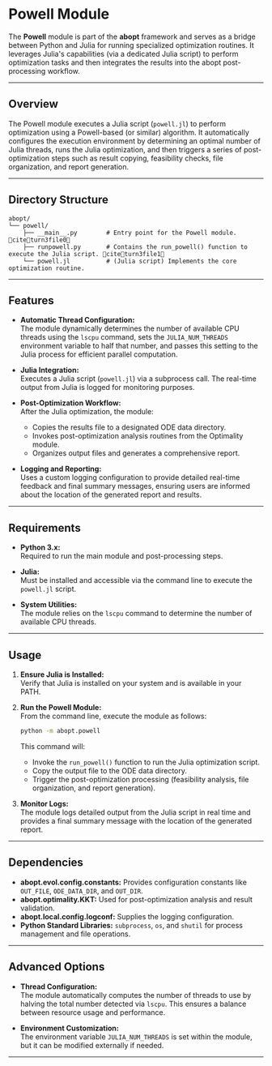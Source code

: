# Powell Module

The **Powell** module is part of the **abopt** framework and serves as a bridge between Python and Julia for running specialized optimization routines. It leverages Julia's capabilities (via a dedicated Julia script) to perform optimization tasks and then integrates the results into the abopt post-processing workflow.

---

## Overview

The Powell module executes a Julia script (`powell.jl`) to perform optimization using a Powell-based (or similar) algorithm. It automatically configures the execution environment by determining an optimal number of Julia threads, runs the Julia optimization, and then triggers a series of post-optimization steps such as result copying, feasibility checks, file organization, and report generation.

---

## Directory Structure

```
abopt/
└── powell/
    ├── __main__.py        # Entry point for the Powell module. citeturn3file0
    ├── runpowell.py       # Contains the run_powell() function to execute the Julia script. citeturn3file1
    └── powell.jl          # (Julia script) Implements the core optimization routine.
```

---

## Features

- **Automatic Thread Configuration:**  
  The module dynamically determines the number of available CPU threads using the `lscpu` command, sets the `JULIA_NUM_THREADS` environment variable to half that number, and passes this setting to the Julia process for efficient parallel computation.

- **Julia Integration:**  
  Executes a Julia script (`powell.jl`) via a subprocess call. The real-time output from Julia is logged for monitoring purposes.

- **Post-Optimization Workflow:**  
  After the Julia optimization, the module:
  - Copies the results file to a designated ODE data directory.
  - Invokes post-optimization analysis routines from the Optimality module.
  - Organizes output files and generates a comprehensive report.

- **Logging and Reporting:**  
  Uses a custom logging configuration to provide detailed real-time feedback and final summary messages, ensuring users are informed about the location of the generated report and results.

---

## Requirements

- **Python 3.x:**  
  Required to run the main module and post-processing steps.

- **Julia:**  
  Must be installed and accessible via the command line to execute the `powell.jl` script.

- **System Utilities:**  
  The module relies on the `lscpu` command to determine the number of available CPU threads.

---

## Usage

1. **Ensure Julia is Installed:**  
   Verify that Julia is installed on your system and is available in your PATH.

2. **Run the Powell Module:**  
   From the command line, execute the module as follows:
   ```bash
   python -m abopt.powell
   ```
   This command will:
   - Invoke the `run_powell()` function to run the Julia optimization script.
   - Copy the output file to the ODE data directory.
   - Trigger the post-optimization processing (feasibility analysis, file organization, and report generation).

3. **Monitor Logs:**  
   The module logs detailed output from the Julia script in real time and provides a final summary message with the location of the generated report.

---

## Dependencies

- **abopt.evol.config.constants:** Provides configuration constants like `OUT_FILE`, `ODE_DATA_DIR`, and `OUT_DIR`.
- **abopt.optimality.KKT:** Used for post-optimization analysis and result validation.
- **abopt.local.config.logconf:** Supplies the logging configuration.
- **Python Standard Libraries:** `subprocess`, `os`, and `shutil` for process management and file operations.

---

## Advanced Options

- **Thread Configuration:**  
  The module automatically computes the number of threads to use by halving the total number detected via `lscpu`. This ensures a balance between resource usage and performance.

- **Environment Customization:**  
  The environment variable `JULIA_NUM_THREADS` is set within the module, but it can be modified externally if needed.

---